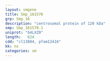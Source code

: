 ```yaml
---
layout: smgene
title: Smp_161570
grp: Smp_16
description: "centrosomal protein of 120 kDa"
smp: Smp_161570.1
uniprot: "G4LXZ0"
length:   624
cdd: "cl13804, pfam12416"
kk: ns
categories: sm
---
```

